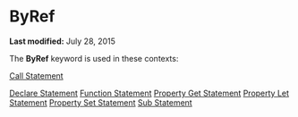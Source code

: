 
# ByRef <keyword>

 **Last modified:** July 28, 2015

The  **ByRef** keyword is used in these contexts:

 [Call Statement](6232c5cd-8bfe-2316-a0f6-6323db933357.md)

 [Declare Statement](82f68f6b-76c6-2efd-72d2-652000b3a083.md)
 [Function Statement](407a6e70-b3e4-f13a-bda9-59296b288287.md)
 [Property Get Statement](39d1fb20-653e-a174-7a98-e2b33f260d39.md)
 [Property Let Statement](ecc8c277-ca44-add3-81c9-262219b1f7d6.md)
 [Property Set Statement](462c3a14-bd67-eed7-9b5b-396283952b0b.md)
 [Sub Statement](7931d739-a61a-78ba-5b33-960c1bf908ce.md)
